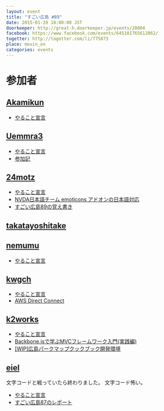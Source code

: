 ```yaml
---
layout: event
title: "すごい広島 #89"
date: 2015-01-28 18:00:00 JST
doorkeeper: http://great-h.doorkeeper.jp/events/20004
facebook: https://www.facebook.com/events/645101765612062/
togetter: http://togetter.com/li/775873
place: movin_on
categories: events
---
```


# 参加者

## [Akamikun](https://github.com/Akamikun)

* [やること宣言](https://github.com/great-h/great-h.github.io/issues/1510)


## [Uemmra3](https://github.com/Uemmra3)

* [やること宣言](https://github.com/great-h/great-h.github.io/issues/1512)
* [参加記](http://d.hatena.ne.jp/Uemmra3/20150128/1422454420)

## [24motz](http://twitter.com/24motz)

* [やること宣言](https://github.com/great-h/great-h.github.io/issues/1507)
* [NVDA日本語チーム emoticons アドオンの日本語対応](https://sourceforge.jp/ticket/browse.php?group_id=4221&tid=34819)
* [すごい広島89の覚え書き](http://d.nishimotz.com/archives/1774)

## [takatayoshitake](http://twitter.com/takatayoshitake)


## [nemumu](https://github.com/nemumu)

* [やること宣言](https://github.com/great-h/great-h.github.io/issues/1509)


## [kwgch](https://github.com/kwgch)

* [やること宣言](https://github.com/great-h/great-h.github.io/issues/1506)
* [AWS Direct Connect](http://kwgch.github.io/blog/2015/01/31/great-h/)


## [k2works](https://github.com/k2works)

* [やること宣言](https://github.com/great-h/great-h.github.io/issues/1504)
* [Backbone.jsで学ぶMVCフレームワーク入門(実践編)](https://github.com/k2works/backbone_practice)
* [[WIP]広島パークマップクックブック開発環境](https://github.com/parkmap-h/parkmap-cookbook-ops)


## [eiel](https://github.com/eiel)

文字コードと戦っていたら終わりました。
文字コード怖い。

* [やること宣言](https://github.com/great-h/great-h.github.io/issues/1508)
* [すごい広島87のレポート](https://www.facebook.com/great.hiroshima/posts/513897075419609)
